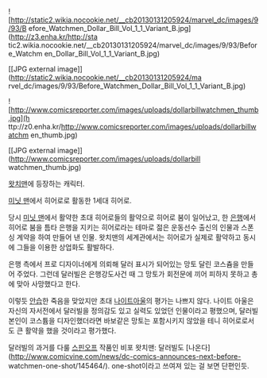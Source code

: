 ![http://static2.wikia.nocookie.net/__cb20130131205924/marvel_dc/images/9/93/B
efore_Watchmen_Dollar_Bill_Vol_1_1_Variant_B.jpg](http://z3.enha.kr/http://sta
tic2.wikia.nocookie.net/__cb20130131205924/marvel_dc/images/9/93/Before_Watchm
en_Dollar_Bill_Vol_1_1_Variant_B.jpg)

[[JPG external image]](http://static2.wikia.nocookie.net/__cb20130131205924/ma
rvel_dc/images/9/93/Before_Watchmen_Dollar_Bill_Vol_1_1_Variant_B.jpg)

  

![http://www.comicsreporter.com/images/uploads/dollarbillwatchmen_thumb.jpg](h
ttp://z0.enha.kr/http://www.comicsreporter.com/images/uploads/dollarbillwatchm
en_thumb.jpg)

[[JPG external image]](http://www.comicsreporter.com/images/uploads/dollarbill
watchmen_thumb.jpg)

  
[왓치맨](%EC%99%93%EC%B9%98%EB%A7%A8.md)에 등장하는 캐릭터.

[미닛 맨](%EB%AF%B8%EB%8B%9B%20%EB%A7%A8.md)에서 히어로로 활동한 1세대 히어로.

당시 [미닛 맨](%EB%AF%B8%EB%8B%9B%20%EB%A7%A8.md)에서 활약한 초대 히어로들의 활약으로 히어로 붐이
일어났고, 한 [은행](%EC%9D%80%ED%96%89.md)에서 히어로 붐을 틈타 은행을 지키는 히어로라는 테마로 젊은 운동선수
출신의 인물과 스폰싱 계약을 하여 만들어 낸 인물. 왓치맨의 세계관에서는 히어로가 실제로 활약하고 동시에 그들을 이용한 상업화도 활발하다.

은행 측에서 프로 디자이너에게 의뢰해 달러 표시가 되어있는 망토 달린 코스츔을 만들어 주었다. 그런데 달러빌은 은행강도사건 때 그 망토가
회전문에 끼어 피하지 못하고 총에 맞아 사망했다고 한다.

이렇듯 [안습](%EC%95%88%EC%8A%B5.md)한 죽음을 맞았지만 초대 [나이트아울](%EB%82%98%EC%9D%B4%ED%8A%B8%20%EC%95%84%EC%9A%B8.md)의 평가는 나쁘지 않다. 나이트
아울은 자신의 자서전에서 달러빌을 정의감도 있고 실력도 있었던 인물이라고 평했으며, 달러빌 본인이 코스튬을 디자인했더라면 바보같은 망토는
포함시키지 않았을 테니 히어로로서도 큰 활약을 했을 것이라고 평가했다.

달러빌의 과거를 다룰 [스핀오프](%EC%8A%A4%ED%95%80%EC%98%A4%ED%94%84.md) 작품인 비포 왓치맨:
달러빌도 [나온다](http://www.comicvine.com/news/dc-comics-announces-next-before-
watchmen-one-shot/145464/). one-shot이라고 쓰여져 있는 걸 보면 단편인듯.

